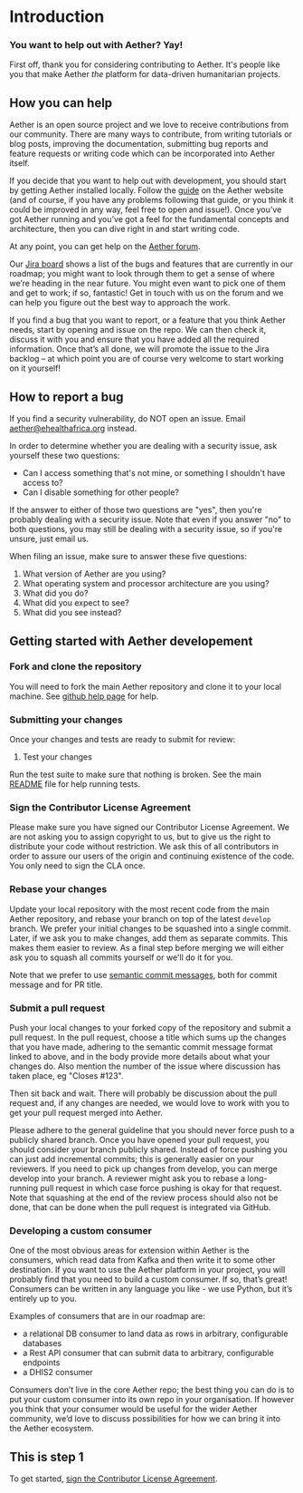 # Introduction

### You want to help out with Aether? Yay!

First off, thank you for considering contributing to Aether. It's people like you that make Aether *the* platform for data-driven humanitarian projects.

## How you can help

Aether is an open source project and we love to receive contributions from our community. There are many ways to contribute, from writing tutorials or blog posts, improving the documentation, submitting bug reports and feature requests or writing code which can be incorporated into Aether itself. 

If you decide that you want to help out with development, you should start by getting Aether installed locally. Follow the [guide](https://aether.ehealthafrica.org/documentation/try/index.html) on the Aether website (and of course, if you have any problems following that guide, or you think it could be improved in any way, feel free to open and issue!). Once you’ve got Aether running and you’ve got a feel for the fundamental concepts and architecture, then you can dive right in and start writing code.

At any point, you can get help on the [Aether forum](https://forums.ehealthafrica.org/c/aether).

Our [Jira board](https://jira.ehealthafrica.org/secure/RapidBoard.jspa?rapidView=161&view=planning.nodetail&epics=visible) shows a list of the bugs and features that are currently in our roadmap; you might want to look through them to get a sense of where we’re heading in the near future. You might even want to pick one of them and get to work; if so, fantastic! Get in touch with us on the forum and we can help you figure out the best way to approach the work.

If you find a bug that you want to report, or a feature that you think Aether needs, start by opening and issue on the repo. We can then check it, discuss it with you and ensure that you have added all the required information. Once that’s all done, we will promote the issue to the Jira backlog – at which point you are of course very welcome to start working on it yourself!

## How to report a bug

If you find a security vulnerability, do NOT open an issue. Email aether@ehealthafrica.org instead.

In order to determine whether you are dealing with a security issue, ask yourself these two questions:
- Can I access something that's not mine, or something I shouldn't have access to?
- Can I disable something for other people?

If the answer to either of those two questions are "yes", then you're probably dealing with a security issue. Note that even if you answer "no" to both questions, you may still be dealing with a security issue, so if you're unsure, just email us.

When filing an issue, make sure to answer these five questions:
>
1. What version of Aether are you using?
2. What operating system and processor architecture are you using?
3. What did you do?
4. What did you expect to see?
5. What did you see instead?

## Getting started with Aether developement

### Fork and clone the repository
You will need to fork the main Aether repository and clone it to your local machine. See [github help page](https://help.github.com/articles/fork-a-repo) for help.

### Submitting your changes
Once your changes and tests are ready to submit for review:

1. Test your changes

Run the test suite to make sure that nothing is broken. See the main [README](README.md) file for help running tests.

### Sign the Contributor License Agreement

Please make sure you have signed our Contributor License Agreement. We are not asking you to assign copyright to us, but to give us the right to distribute your code without restriction. We ask this of all contributors in order to assure our users of the origin and continuing existence of the code. You only need to sign the CLA once.

### Rebase your changes

Update your local repository with the most recent code from the main Aether repository, and rebase your branch on top of the latest `develop` branch. We prefer your initial changes to be squashed into a single commit. Later, if we ask you to make changes, add them as separate commits. This makes them easier to review. As a final step before merging we will either ask you to squash all commits yourself or we'll do it for you.

Note that we prefer to use [semantic commit messages](https://seesparkbox.com/foundry/semantic_commit_messages), both for commit message and for PR title.

### Submit a pull request

Push your local changes to your forked copy of the repository and submit a pull request. In the pull request, choose a title which sums up the changes that you have made, adhering to the semantic commit message format linked to above, and in the body provide more details about what your changes do. Also mention the number of the issue where discussion has taken place, eg "Closes #123".

Then sit back and wait. There will probably be discussion about the pull request and, if any changes are needed, we would love to work with you to get your pull request merged into Aether.

Please adhere to the general guideline that you should never force push to a publicly shared branch. Once you have opened your pull request, you should consider your branch publicly shared. Instead of force pushing you can just add incremental commits; this is generally easier on your reviewers. If you need to pick up changes from develop, you can merge develop into your branch. A reviewer might ask you to rebase a long-running pull request in which case force pushing is okay for that request. Note that squashing at the end of the review process should also not be done, that can be done when the pull request is integrated via GitHub.

### Developing a custom consumer

One of the most obvious areas for extension within Aether is the consumers, which read data from Kafka and then write it to some other destination. If you want to use the Aether platform in your project, you will probably find that you need to build a custom consumer. If so, that’s great! Consumers can be written in any language you like - we use Python, but it’s entirely up to you.

Examples of consumers that are in our roadmap are:

- a relational DB consumer to land data as rows in arbitrary, configurable databases
- a Rest API consumer that can submit data to arbitrary, configurable endpoints
- a DHIS2 consumer

Consumers don’t live in the core Aether repo; the best thing you can do is to put your custom consumer into its own repo in your organisation. If however you think that your consumer would be useful for the wider Aether community, we’d love to discuss possibilities for how we can bring it into the Aether ecosystem.

## This is step 1

To get started, <a href="https://www.clahub.com/agreements/eHealthAfrica/aether">sign the Contributor License Agreement</a>.

